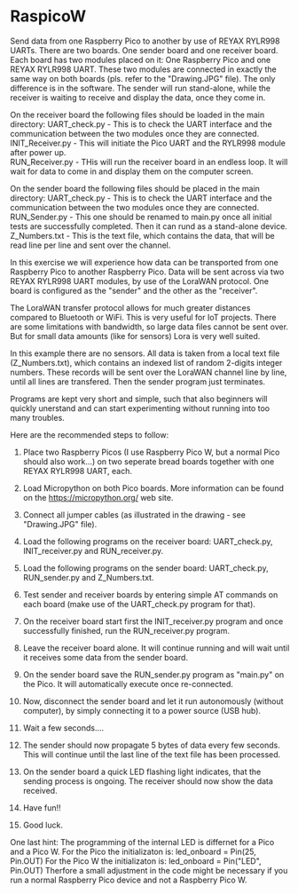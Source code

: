 # RaspicoW
Send data from one Raspberry Pico to another by use of REYAX RYLR998 UARTs. 
There are two boards. One sender board and one receiver board. Each board has two modules placed on it: One Raspberry Pico and one REYAX RYLR998 UART.
These two modules are connected in exactly the same way on both boards (pls. refer to the "Drawing.JPG" file). 
The only difference is in the software. The sender will run stand-alone, while the receiver is waiting to receive and display the data, once they come in. 

On the receiver board the following files should be loaded in the main directory: 
UART_check.py      - This is  to check the UART interface and the  communication between the two modules once they are connected.  
INIT_Receiver.py   - This will initiate the Pico UART and the RYLR998 module after power up.  
RUN_Receiver.py    - THis will run the receiver board in an endless loop. It will wait for data to come  in and display them on  the computer screen. 

On the sender board the following files should be placed in the main directory: 
UART_check.py      - This is  to check the UART interface and the  communication between the two modules once they are connected. 
RUN_Sender.py      - This one should be renamed to main.py once all initial tests are successfully completed. Then it can rund as a stand-alone device. 
Z_Numbers.txt      - This is the text file, which contains the data, that will be read line per line  and sent over the channel. 

In this exercise we will experience how data can be transported from one Raspberry Pico to another Raspberry Pico. Data will be sent across 
via two REYAX RYLR998 UART modules, by use of the LoraWAN protocol. One board is configured as the "sender" and the other as the "receiver". 

The LoraWAN transfer protocol allows for much greater distances compared to Bluetooth or WiFi. This is very useful for IoT projects. 
There are some limitations with bandwidth, so large data files cannot be sent over. But for small data amounts (like for sensors) Lora is very well suited. 

In this example there are no sensors. All data is taken from a local text file (Z_Numbers.txt), which contains an indexed list of random 2-digits integer numbers. 
These records will be sent over the LoraWAN channel line by line, until all lines are transfered. Then the sender program just terminates. 

Programs are kept very short and simple, such that also beginners will quickly unerstand and can start experimenting without running into too many troubles. 

Here are the recommended steps to follow: 
1. Place two Raspberry Picos (I use Raspberry Pico W, but a normal Pico should also work...) on two seperate bread boards together with one REYAX RYLR998 UART, each.
2. Load Micropython on both Pico boards. More information can be found on the https://micropython.org/ web site.  
3. Connect all jumper cables (as illustrated in the drawing - see "Drawing.JPG" file).
4. Load the following programs on the receiver board: UART_check.py, INIT_receiver.py and RUN_receiver.py.
5. Load the following programs on the  sender  board: UART_check.py, RUN_sender.py and Z_Numbers.txt.
6. Test sender and receiver boards by entering simple AT commands on each board (make use of the UART_check.py program for that).
7. On the receiver board start first the INIT_receiver.py program and once successfully finished, run the RUN_receiver.py program.
8. Leave the receiver board alone. It will continue running and will wait until it receives some data from the sender board. 
9. On the sender board save the RUN_sender.py program as "main.py" on the Pico. It will automatically execute once re-connected.
10. Now, disconnect the sender board and let it run autonomously (without computer), by simply connecting it to a power source (USB hub).
11. Wait a few seconds....
12. The sender should now propagate 5 bytes of data every few seconds. This will continue until the last line of the text file has been processed. 
13. On the sender board a quick LED flashing light indicates, that the sending process is ongoing. The receiver should now show the data received.

14. Have fun!!
15. Good luck.

One last hint: The programming of the internal LED is differnet for a Pico and a Pico W. 
For the Pico the initializaton is:    led_onboard = Pin(25, Pin.OUT)
For the Pico W  the initializaton is: led_onboard = Pin("LED", Pin.OUT)
Therfore a small adjustment in the code might be necessary if you run a normal Raspberry Pico device and not a Raspberry Pico W.





   
